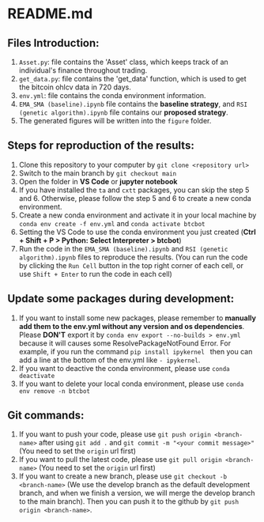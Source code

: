 # README.md

## Files Introduction:
1. `Asset.py`: file contains the 'Asset' class, which keeps track of an individual's finance throughout trading.
2. `get_data.py`: file contains the 'get_data' function, which is used to get the bitcoin ohlcv data in 720 days.
3. `env.yml`: file contains the conda environment information.
4. `EMA_SMA (baseline).ipynb` file contains the **baseline strategy**, and `RSI (genetic algorithm).ipynb` file contains our **proposed strategy**.
5. The generated figures will be written into the `figure` folder.


## Steps for reproduction of the results:
1.  Clone this repository to your computer by `git clone <repository url>`
2.  Switch to the main branch by `git checkout main`
3.  Open the folder in **VS Code** or **jupyter notebook**
4.  If you have installed the `ta` and `cxtt` packages, you can skip the step 5 and 6. Otherwise, please follow the step 5 and 6 to create a new conda environment.
5.  Create a new conda environment and activate it in your local machine by `conda env create -f env.yml` and `conda activate btcbot`
6.  Setting the VS Code to use the conda environment you just created (**Ctrl + Shift + P > Python: Select Interpreter > btcbot**)
7.  Run the code in the `EMA_SMA (baseline).ipynb` and `RSI (genetic algorithm).ipynb` files to reproduce the results. (You can run the code by clicking the `Run Cell` button in the top right corner of each cell, or use `Shift + Enter` to run the code in each cell)

   
## Update some packages during development:
1.  If you want to install some new packages, please remember to **manually add them to the env.yml without any version and os dependencies**. Please **DON'T** export it by `conda env export --no-builds > env.yml` because it will causes some ResolvePackageNotFound Error. For example, if you run the command `pip install ipykernel ` then you can add a line at the bottom of the env.yml like `- ipykernel`.
2.  If you want to deactive the conda environment, please use `conda deactivate`
3.  If you want to delete your local conda environment, please use `conda env remove -n btcbot`

## Git commands:
1.  If you want to push your code, please use `git push origin <branch-name>` after using `git add .` and `git commit -m "<your commit message>"` (You need to set the `origin` url first)
2.  If you want to pull the latest code, please use `git pull origin <branch-name>` (You need to set the `origin` url first)
3.  If you want to create a new branch, please use `git checkout -b <branch-name>` (We use the develop branch as the default development branch, and when we finish a version, we will merge the develop branch to the main branch). Then you can push it to the github by `git push origin <branch-name>`.

